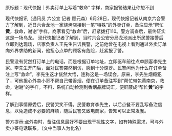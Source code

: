 原标题：现代快报｜外卖订单上写着“救命” 字样，商家报警结果让你想不到

现代快报讯（通讯员 六公宣 记者 顾元森）6月28日，现代快报记者从南京六合警方了解到，近日六合龙池一家烧烤店接到一笔“特殊”的外卖订单，备注显示“帮忙**黄**，救命，谢谢”字样。商家看见“救命”后，赶紧拨打110。警方调查后，最终证实这是一场乌龙。 现代快报记者了解到，当时六合公安分局龙池派出所民警接警后立即到达现场，店家负责人王先生告诉民警，之前他曾在电视上看到通过外卖订单向外界求助的新闻，他担心点单的顾客有危险，赶紧报了警。

民警没有贸然打订单上的电话，而是根据订单地址，立即驱车前往点单顾客李先生家。李先生开门后，面对民警突然到访，感到十分惊讶。民警问他为什么在订单备注上写“救命”，李先生这才恍然大悟，连称这是一场误会。原来，李先生烟瘾犯了，可他担心外卖小哥不帮自己带香烟，便在订单备注写到“帮忙带包黄南京，救命，谢谢”的字样。不料，系统自动检测到香烟品牌词汇，便屏蔽成“帮忙**黄**”的字样。

了解到事情原委后，民警哭笑不得。民警教育李先生，以后点餐不要乱写备注信息，以免造成不必要的麻烦，随后民警又致电商家，告知可以正常发餐。

警方提示:点外卖时，备注信息最好不要出现干扰性文字，如有特殊需求，可与外卖小哥电话联系。（文中当事人为化名）


